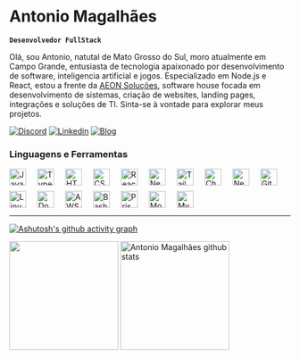 # Antonio Magalhães

**`Desenvolvedor FullStack`**

Olá, sou Antonio, natutal de Mato Grosso do Sul, moro atualmente em Campo Grande, entusiasta de tecnologia apaixonado por desenvolvimento de software, inteligencia artificial e jogos. Especializado em Node.js e React, estou a frente da [AEON Soluções](https://www.aeonsolucoes.com.br), software house focada em desenvolvimento de sistemas, criação de websites, landing pages, integrações e soluções de TI. Sinta-se à vontade para explorar meus projetos.

[![Discord](https://img.shields.io/badge/Discord-7289DA?style=for-the-badge&logo=discord&logoColor=white)](https://discord.com/users/antoniomagalhaes/) [![Linkedin](https://img.shields.io/badge/LinkedIn-0077B5?style=for-the-badge&logo=linkedin&logoColor=white)](https://www.linkedin.com/in/antonio-magalh%C3%A3es/) [![Blog](https://img.shields.io/website?label=aeonsolucoes.com.br&style=for-the-badge&url=https://institucional-amber.vercel.app/)](https://institucional-amber.vercel.app/)

### Linguagens e Ferramentas

<div style="display: flex; flex-wrap: wrap; gap: 10px;">
<img alt="JavaScript" width="30px" style="padding-right:10px;" src="https://cdn.jsdelivr.net/gh/devicons/devicon/icons/javascript/javascript-plain.svg" />
<img alt="TypeScript" width="30px" style="padding-right:10px;" src="https://cdn.jsdelivr.net/gh/devicons/devicon/icons/typescript/typescript-plain.svg" />
<img alt="HTML" width="30px" style="padding-right:10px;" src="https://cdn.jsdelivr.net/gh/devicons/devicon/icons/html5/html5-plain.svg" />
<img alt="CSS" width="30px" style="padding-right:10px;" src="https://cdn.jsdelivr.net/gh/devicons/devicon/icons/css3/css3-plain.svg" />
<img alt="React" width="30px" style="padding-right:10px;" src="https://cdn.jsdelivr.net/gh/devicons/devicon/icons/react/react-original.svg" />
<img alt="NextJS" width="30px" style="padding-right:10px;" src="https://cdn.jsdelivr.net/gh/devicons/devicon/icons/nextjs/nextjs-original.svg" />
<img alt="TailwindCSS" width="30px" style="padding-right:10px;" src="https://cdn.jsdelivr.net/gh/devicons/devicon@latest/icons/tailwindcss/tailwindcss-original.svg" />
<img alt="Chakra UI" width="30px" style="padding-right:10px;" src="https://cdn.jsdelivr.net/npm/simple-icons@latest/icons/chakraui.svg" />
<img alt="NestJS" width="30px" style="padding-right:10px;" src="https://cdn.jsdelivr.net/gh/devicons/devicon@latest/icons/nestjs/nestjs-original.svg" />
<img alt="Git" width="30px" style="padding-right:10px;" src="https://cdn.jsdelivr.net/gh/devicons/devicon/icons/git/git-original.svg" />
<img alt="Linux" width="30px" style="padding-right:10px;" src="https://cdn.jsdelivr.net/gh/devicons/devicon/icons/linux/linux-original.svg" />
<img alt="Docker" width="30px" style="padding-right:10px;" src="https://cdn.jsdelivr.net/gh/devicons/devicon/icons/docker/docker-original.svg" />
<img alt="AWS" width="30px" style="padding-right:10px;" src="https://cdn.jsdelivr.net/gh/devicons/devicon@latest/icons/amazonwebservices/amazonwebservices-plain-wordmark.svg" />
<img alt="Bash" width="30px" style="padding-right:10px;" src="https://cdn.jsdelivr.net/gh/devicons/devicon/icons/bash/bash-original.svg" />
<img alt="Prisma" width="30px" style="padding-right:10px;" src="https://cdn.jsdelivr.net/gh/devicons/devicon@latest/icons/prisma/prisma-original.svg" />
<img alt="MongoDB" width="30px" style="padding-right:10px;" src="https://cdn.jsdelivr.net/gh/devicons/devicon/icons/mongodb/mongodb-original.svg" />
<img alt="MySQL" width="30px" style="padding-right:10px;" src="https://cdn.jsdelivr.net/gh/devicons/devicon/icons/mysql/mysql-original.svg" />
</div>

---

[![Ashutosh's github activity graph](https://github-readme-activity-graph.vercel.app/graph?username=antoniofrmagalhaes&bg_color=0D1117&color=15e5a6&line=07e9a5&point=0a855c&area=true&hide_border=true)](https://github.com/ashutosh00710/github-readme-activity-graph)

<img height="195px" src="https://github-readme-stats.vercel.app/api/top-langs/?username=antoniofrmagalhaes&layout=compact&hide_border=true&title_color=00bfbf&text_color=00bfbf&bg_color=0d1117" />

<img  height="195px" src="https://github-readme-stats.vercel.app/api?username=antoniofrmagalhaes&show_icons=true&count_private=true&hide_border=true&title_color=00bfbf&icon_color=00bfbf&text_color=c9d1d9&bg_color=0d1117" alt="Antonio Magalhães github stats"/>
